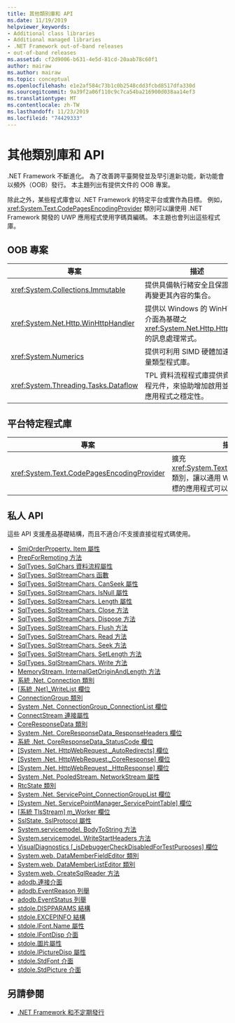 ```yaml
---
title: 其他類別庫和 API
ms.date: 11/19/2019
helpviewer_keywords:
- Additional class libraries
- Additional managed libraries
- .NET Framework out-of-band releases
- out-of-band releases
ms.assetid: cf2d9006-b631-4e5d-81cd-20aab78c60f1
author: mairaw
ms.author: mairaw
ms.topic: conceptual
ms.openlocfilehash: e1e2af584c73b1c0b2548cdd3fcbd8517dfa330d
ms.sourcegitcommit: 9a39f2a06f110c9c7ca54ba216900d038aa14ef3
ms.translationtype: MT
ms.contentlocale: zh-TW
ms.lasthandoff: 11/23/2019
ms.locfileid: "74429333"
---
```

# <a name="additional-class-libraries-and-apis"></a>其他類別庫和 API

.NET Framework 不斷進化。 為了改善跨平臺開發並及早引進新功能，新功能會以頻外（OOB）發行。 本主題列出有提供文件的 OOB 專案。  
  
除此之外，某些程式庫會以 .NET Framework 的特定平台或實作為目標。 例如，<xref:System.Text.CodePagesEncodingProvider> 類別可以讓使用 .NET Framework 開發的 UWP 應用程式使用字碼頁編碼。 本主題也會列出這些程式庫。  
  
## <a name="oob-projects"></a>OOB 專案
  
| 專案 | 描述 |  
| ------- | ----------- |  
| <xref:System.Collections.Immutable> | 提供具備執行緒安全且保證不會再變更其內容的集合。 |
| <xref:System.Net.Http.WinHttpHandler> | 提供以 Windows 的 WinHTTP 介面為基礎之 <xref:System.Net.Http.HttpClient> 的訊息處理常式。 |
| <xref:System.Numerics> | 提供可利用 SIMD 硬體加速的向量類型程式庫。| 
| <xref:System.Threading.Tasks.Dataflow> | TPL 資料流程程式庫提供資料流程元件，來協助增加啟用並行的應用程式之穩定性。 |  

## <a name="platform-specific-libraries"></a>平台特定程式庫
  
| 專案 | 描述 |  
| ------- | ----------- |  
| <xref:System.Text.CodePagesEncodingProvider> | 擴充 <xref:System.Text.EncodingProvider> 類別，讓以通用 Windows 平臺為目標的應用程式可以使用字碼頁編碼。 |  
  
## <a name="private-apis"></a>私人 API  

這些 API 支援產品基礎結構，而且不適合/不支援直接從程式碼使用。  
  
* [SmiOrderProperty. Item 屬性](microsoft.sqlserver.server.smiorderproperty.item.md)
* [PrepForRemoting 方法](system.exception.prepforremoting.md)
* [SqlTypes. SqlChars 資料流程屬性](system.data.sqltypes.sqlchars.stream.md)
* [SqlTypes. SqlStreamChars 函數](system.data.sqltypes.sqlstreamchars.-ctor.md)
* [SqlTypes. SqlStreamChars. CanSeek 屬性](system.data.sqltypes.sqlstreamchars.canseek.md)
* [SqlTypes. SqlStreamChars. IsNull 屬性](system.data.sqltypes.sqlstreamchars.isnull.md)
* [SqlTypes. SqlStreamChars. Length 屬性](system.data.sqltypes.sqlstreamchars.length.md)
* [SqlTypes. SqlStreamChars. Close 方法](system.data.sqltypes.sqlstreamchars.close.md)
* [SqlTypes. SqlStreamChars. Dispose 方法](system.data.sqltypes.sqlstreamchars.dispose.md)
* [SqlTypes. SqlStreamChars. Flush 方法](system.data.sqltypes.sqlstreamchars.flush.md)
* [SqlTypes. SqlStreamChars. Read 方法](system.data.sqltypes.sqlstreamchars.read.md)
* [SqlTypes. SqlStreamChars. Seek 方法](system.data.sqltypes.sqlstreamchars.seek.md)
* [SqlTypes. SqlStreamChars. SetLength 方法](system.data.sqltypes.sqlstreamchars.setlength.md)
* [SqlTypes. SqlStreamChars. Write 方法](system.data.sqltypes.sqlstreamchars.write.md)
* [MemoryStream. InternalGetOriginAndLength 方法](system.io.memorystream.internalgetoriginandlength.md)
* [系統 .Net. Connection 類別](connection.md)
* [[系統 .Net]\_WriteList 欄位](m_writelist.md)
* [ConnectionGroup 類別](connectiongroup.md)
* [System .Net. ConnectionGroup\_ConnectionList 欄位](m_connectionlist.md)
* [ConnectStream 連接屬性](system.net.connectstream.connection.md)
* [CoreResponseData 類別](coreresponsedata.md)
* [System .Net. CoreResponseData\_ResponseHeaders 欄位](coreresponsedata_m_responseheaders.md)
* [系統 .Net. CoreResponseData\_StatusCode 欄位](coreresponsedata_m_statuscode.md)
* [[System .Net. HttpWebRequest.\_AutoRedirects] 欄位](_autoredirects.md)
* [[System .Net. HttpWebRequest.\_CoreResponse] 欄位](httpwebrequest__coreresponse.md)
* [[System .Net. HttpWebRequest.\_HttpResponse] 欄位](_httpresponse.md)
* [System .Net. PooledStream. NetworkStream 屬性](system.net.pooledstream.networkstream.md)
* [RtcState 類別](system.net.rtcstate.md)
* [System .Net. ServicePoint\_ConnectionGroupList 欄位](m_connectiongrouplist.md)
* [[System .Net. ServicePointManager\_ServicePointTable] 欄位](s_servicepointtable.md)
* [[系統 TlsStream] m_Worker 欄位](system.net.tlsstream.m_worker.md)
* [SslState. SslProtocol 屬性](system.net.security.sslstate.sslprotocol.md)
* [System.servicemodel. BodyToString 方法](system.servicemodel.channels.message.bodytostring.md)
* [System.servicemodel. WriteStartHeaders 方法](system.servicemodel.channels.message.writestartheaders.md)
* [VisualDiagnostics [\_isDebuggerCheckDisabledForTestPurposes] 欄位](s-isdebuggercheckdisabledfortestpurposes-field.md)
* [System.web. DataMemberFieldEditor 類別](datamemberfieldeditor-class.md)
* [System.web. DataMemberListEditor 類別](datamemberlisteditor-class.md)
* [System.web. CreateSqlReader 方法](system.xml.xmlreader.createsqlreader.md)
* [adodb.連接介面](adodb.connection.md)
* [adodb.EventReason 列舉](adodb.eventreasonenum.md)
* [adodb.EventStatus 列舉](adodb.eventstatusenum.md)
* [stdole.DISPPARAMS 結構](stdole.dispparams.md)
* [stdole.EXCEPINFO 結構](stdole.excepinfo.md)
* [stdole.IFont.Name 屬性](stdole.ifont.name.md)
* [stdole.IFontDisp 介面](stdole.ifontdisp.md)
* [stdole.圖片屬性](stdole.ipicture.handle.md)
* [stdole.IPictureDisp 屬性](stdole.ipicturedisp.handle.md)
* [stdole.StdFont 介面](stdole.stdfont.md)
* [stdole.StdPicture 介面](stdole.stdpicture.md)
  
## <a name="see-also"></a>另請參閱

* [.NET Framework 和不定期發行](../get-started/the-net-framework-and-out-of-band-releases.md)
